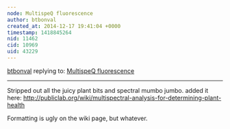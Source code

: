 ```yaml
---
node: MultispeQ fluorescence
author: btbonval
created_at: 2014-12-17 19:41:04 +0000
timestamp: 1418845264
nid: 11462
cid: 10969
uid: 43229
---
```




[btbonval](../profile/btbonval) replying to: [MultispeQ fluorescence](../notes/cfastie/12-15-2014/multispeq-fluorescence)

----
Stripped out all the juicy plant bits and spectral mumbo jumbo. added it here:
http://publiclab.org/wiki/multispectral-analysis-for-determining-plant-health

Formatting is ugly on the wiki page, but whatever.